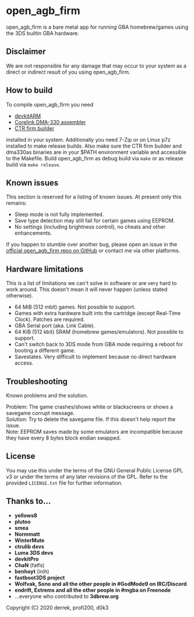 # open_agb_firm

open_agb_firm is a bare metal app for running GBA homebrew/games using the 3DS builtin GBA hardware.

## Disclaimer
We are not responsible for any damage that may occur to your system as a direct or indirect result of you using open_agb_firm.

## How to build
To compile open_agb_firm you need
* [devkitARM](https://sourceforge.net/projects/devkitpro/)
* [Corelink DMA-330 assembler](https://github.com/profi200/dma330as)
* [CTR firm builder](https://github.com/derrekr/ctr_firm_builder)

installed in your system. Additionally you need 7-Zip or on Linux p7z installed to make release builds. Also make sure the CTR firm builder and dma330as binaries are in your $PATH environment variable and accessible to the Makefile. Build open_agb_firm as debug build via `make` or as release build via `make release`.

## Known issues
This section is reserved for a listing of known issues. At present only this remains:
* Sleep mode is not fully implemented.
* Save type detection may still fail for certain games using EEPROM.
* No settings (including brightness control), no cheats and other enhancements.

If you happen to stumble over another bug, please open an issue in the [official open_agb_firm repo on GitHub](https://github.com/profi200/open_agb_firm/issues) or contact me via other platforms.

## Hardware limitations
This is a list of limitations we can't solve in software or are very hard to work around. This doesn't mean it will never happen (unless stated otherwise).
* 64 MiB (512 mbit) games. Not possible to support.
* Games with extra hardware built into the cartridge (except Real-Time Clock). Patches are required.
* GBA Serial port (aka. Link Cable).
* 64 KiB (512 kbit) SRAM (homebrew games/emulators). Not possible to support.
* Can't switch back to 3DS mode from GBA mode requiring a reboot for booting a different game.
* Savestates. Very difficult to implement because no direct hardware access.

## Troubleshooting
Known problems and the solution.

Problem: The game crashes/shows white or blackscreens or shows a savegame corrupt message.\
Solution: Try to delete the savegame file. If this doesn't help report the issue.\
Note: EEPROM saves made by some emulators are incompatible because they have every 8 bytes block endian swapped.

## License
You may use this under the terms of the GNU General Public License GPL v3 or under the terms of any later revisions of the GPL. Refer to the provided `LICENSE.txt` file for further information.

## Thanks to...
* **yellows8**
* **plutoo**
* **smea**
* **Normmatt**
* **WinterMute**
* **ctrulib devs**
* **Luma 3DS devs**
* **devkitPro**
* **ChaN** (fatfs)
* **benhoyt** (inih)
* **fastboot3DS project**
* **Wolfvak, Sono and all the other people in #GodMode9 on IRC/Discord**
* **endrift, Extrems and all the other people in #mgba on Freenode**
* ...everyone who contributed to **3dbrew.org**

Copyright (C) 2020 derrek, profi200, d0k3
